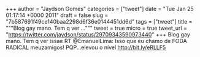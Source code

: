 
+++
author = "Jaydson Gomes"
categories = ["tweet"]
date = "Tue Jan 25 01:17:14 +0000 2011"
draft = false
slug = "7b587691f49ce140baa2298d6f36e0144451dd6d"
tags = ["tweet"]
title = """Blog gay mano. Tem q ver ..."""
tweet = true
micro = true
tweet_url = "https://twitter.com/jaydson/status/29709343590973440"
+++
Blog gay mano. Tem q ver issae RT @EmanuelLima: Isso que eu chamo de FODA RADICAL meuzamigos! PQP...elevou o nível http://bit.ly/eRLLF5
